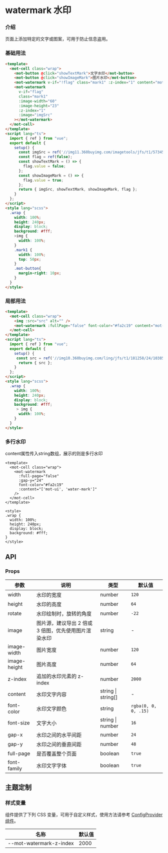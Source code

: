 # watermark 水印

### 介绍

页面上添加特定的文字或图案，可用于防止信息盗用。

### 基础用法

```html
<template>
  <mot-cell class="wrap">
    <mot-button @click="showTextMark">文字水印</mot-button>
    <mot-button @click="showImageMark">图片水印</mot-button>
    <mot-watermark v-if="!flag" class="mark1" :z-index="1" content="mot-ui-water-mark"></mot-watermark>
    <mot-watermark
      v-if="flag"
      class="mark1"
      :image-width="60"
      :image-height="23"
      :z-index="1"
      :image="imgSrc"
    ></mot-watermark>
  </mot-cell>
</template>
<script lang="ts">
  import { ref } from "vue";
  export default {
    setup() {
      const imgSrc = ref('//img11.360buyimg.com/imagetools/jfs/t1/57345/6/20069/8019/62b995cdEd96fef03/51d3302dfeccd1d2.png');
      const flag = ref(false);
      const showTextMark = () => {
        flag.value = false;
      };
      const showImageMark = () => {
        flag.value = true;
      };
      return { imgSrc, showTextMark, showImageMark, flag };
    }
  };
</script>
<style lang="scss">
  .wrap {
    width: 100%;
    height: 240px;
    display: block;
    background: #fff;
    >img {
      width: 100%;
    }
    .mark1 {
      width: 100%;
      top: 50px;
    }
    .mot-button{
      margin-right: 10px;
    }
  }
</style>
```

### 局部用法

```html
<template>
  <mot-cell class="wrap">
    <img :src="src" alt="" />
    <mot-watermark :fullPage="false" font-color="#fa2c19" content="mot-ui"></mot-watermark>
  </mot-cell>
</template>
<script lang="ts">
  import { ref } from "vue";
  export default {
    setup() {
     const src = ref('//img10.360buyimg.com/ling/jfs/t1/181258/24/10385/53029/60d04978Ef21f2d42/92baeb21f907cd24.jpg');
      return { src };
    }
  };
</script>
<style lang="scss">
  .wrap {
    width: 100%;
    height: 240px;
    display: block;
    background: #fff;
     > img {
      width: 100%;
    }
  }
</style>
```

### 多行水印

content属性传入string数组，展示的则是多行水印

```vue
<template>
  <mot-cell class="wrap">
    <mot-watermark
      :full-page="false"
      :gap-y="24"
      font-color="#fa2c19"
      :content="['mot-ui', 'water-mark']"
    />
  </mot-cell>
</template>

<style>
.wrap {
  width: 100%;
  height: 240px;
  display: block;
  background: #fff;
}
</style>
```

## API

### Props

| 参数         | 说明                                                 | 类型               | 默认值               |
| ------------ | ---------------------------------------------------- | ------------------ | -------------------- |
| width        | 水印的宽度                                           | number             | `120`                |
| height       | 水印的高度                                           | number             | `64`                 |
| rotate       | 水印绘制时，旋转的角度                               | number             | `-22`                |
| image        | 图片源，建议导出 2 倍或 3 倍图，优先使用图片渲染水印 | string             | -                    |
| image-width  | 图片宽度                                             | number             | `120`                |
| image-height | 图片高度                                             | number             | `64`                 |
| z-index      | 追加的水印元素的 z-index                             | number             | `2000`               |
| content      | 水印文字内容                                         | string \| string[] | -                    |
| font-color   | 水印文字颜色                                         | string             | `rgba(0, 0, 0, .15)` |
| font-size    | 文字大小                                             | string \| number   | `16`                 |
| gap-x        | 水印之间的水平间距                                   | number             | `24`                 |
| gap-y        | 水印之间的垂直间距                                   | number             | `48`                 |
| full-page    | 是否覆盖整个页面                                     | boolean            | `true`               |
| font-family  | 水印文字字体                                         | boolean            | `true`               |

## 主题定制

### 样式变量

组件提供了下列 CSS 变量，可用于自定义样式，使用方法请参考 [ConfigProvider 组件](/components/configprovider)。

| 名称                    | 默认值 |
| ----------------------- | ------ |
| --mot-watermark-z-index | 2000   |
